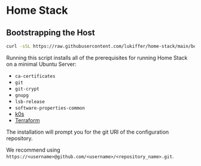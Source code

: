 # Home Stack


## Bootstrapping the Host

```bash
curl -sSL https://raw.githubusercontent.com/lukiffer/home-stack/main/bootstrap.sh | bash
```

Running this script installs all of the prerequisites for running Home Stack on a minimal Ubuntu Server:
- `ca-certificates`
- `git`
- `git-crypt`
- `gnupg`
- `lsb-release`
- `software-properties-common`
- [k0s](https://github.com/k0sproject/k0s)
- [Terraform](https://github.com/hashicorp/terraform)

The installation will prompt you for the git URI of the configuration repository.

We recommend using `https://<username>@github.com/<username>/<repository_name>.git`.
